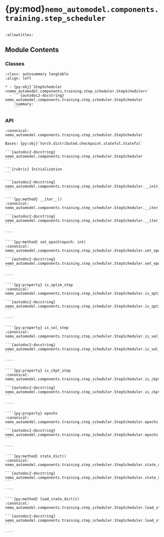# {py:mod}`nemo_automodel.components.training.step_scheduler`

```{py:module} nemo_automodel.components.training.step_scheduler
```

```{autodoc2-docstring} nemo_automodel.components.training.step_scheduler
:allowtitles:
```

## Module Contents

### Classes

````{list-table}
:class: autosummary longtable
:align: left

* - {py:obj}`StepScheduler <nemo_automodel.components.training.step_scheduler.StepScheduler>`
  - ```{autodoc2-docstring} nemo_automodel.components.training.step_scheduler.StepScheduler
    :summary:
    ```
````

### API

`````{py:class} StepScheduler(grad_acc_steps: int, ckpt_every_steps: int, dataloader: typing.Optional[int], val_every_steps: typing.Optional[int] = None, start_step: int = 0, start_epoch: int = 0, num_epochs: int = 10, max_steps: typing.Optional[int] = None)
:canonical: nemo_automodel.components.training.step_scheduler.StepScheduler

Bases: {py:obj}`torch.distributed.checkpoint.stateful.Stateful`

```{autodoc2-docstring} nemo_automodel.components.training.step_scheduler.StepScheduler
```

```{rubric} Initialization
```

```{autodoc2-docstring} nemo_automodel.components.training.step_scheduler.StepScheduler.__init__
```

````{py:method} __iter__()
:canonical: nemo_automodel.components.training.step_scheduler.StepScheduler.__iter__

```{autodoc2-docstring} nemo_automodel.components.training.step_scheduler.StepScheduler.__iter__
```

````

````{py:method} set_epoch(epoch: int)
:canonical: nemo_automodel.components.training.step_scheduler.StepScheduler.set_epoch

```{autodoc2-docstring} nemo_automodel.components.training.step_scheduler.StepScheduler.set_epoch
```

````

````{py:property} is_optim_step
:canonical: nemo_automodel.components.training.step_scheduler.StepScheduler.is_optim_step

```{autodoc2-docstring} nemo_automodel.components.training.step_scheduler.StepScheduler.is_optim_step
```

````

````{py:property} is_val_step
:canonical: nemo_automodel.components.training.step_scheduler.StepScheduler.is_val_step

```{autodoc2-docstring} nemo_automodel.components.training.step_scheduler.StepScheduler.is_val_step
```

````

````{py:property} is_ckpt_step
:canonical: nemo_automodel.components.training.step_scheduler.StepScheduler.is_ckpt_step

```{autodoc2-docstring} nemo_automodel.components.training.step_scheduler.StepScheduler.is_ckpt_step
```

````

````{py:property} epochs
:canonical: nemo_automodel.components.training.step_scheduler.StepScheduler.epochs

```{autodoc2-docstring} nemo_automodel.components.training.step_scheduler.StepScheduler.epochs
```

````

````{py:method} state_dict()
:canonical: nemo_automodel.components.training.step_scheduler.StepScheduler.state_dict

```{autodoc2-docstring} nemo_automodel.components.training.step_scheduler.StepScheduler.state_dict
```

````

````{py:method} load_state_dict(s)
:canonical: nemo_automodel.components.training.step_scheduler.StepScheduler.load_state_dict

```{autodoc2-docstring} nemo_automodel.components.training.step_scheduler.StepScheduler.load_state_dict
```

````

`````
